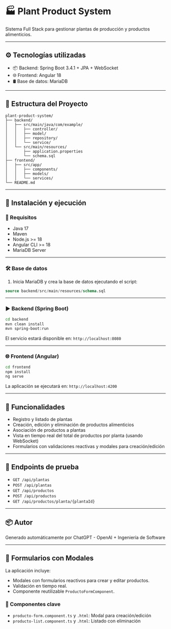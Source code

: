 
# 🏭 Plant Product System

Sistema Full Stack para gestionar plantas de producción y productos alimenticios.

---

## ⚙️ Tecnologías utilizadas

- 📦 Backend: Spring Boot 3.4.1 + JPA + WebSocket
- 🌐 Frontend: Angular 18
- 🛢️ Base de datos: MariaDB

---

## 📁 Estructura del Proyecto

```
plant-product-system/
├── backend/
│   ├── src/main/java/com/example/
│   │   ├── controller/
│   │   ├── model/
│   │   ├── repository/
│   │   └── service/
│   └── src/main/resources/
│       ├── application.properties
│       └── schema.sql
├── frontend/
│   ├── src/app/
│   │   ├── components/
│   │   ├── models/
│   │   └── services/
└── README.md
```

---

## 🚀 Instalación y ejecución

### 🔧 Requisitos

- Java 17
- Maven
- Node.js >= 18
- Angular CLI >= 18
- MariaDB Server

---

### 🛠️ Base de datos

1. Inicia MariaDB y crea la base de datos ejecutando el script:

```sql
source backend/src/main/resources/schema.sql
```

---

### ▶️ Backend (Spring Boot)

```bash
cd backend
mvn clean install
mvn spring-boot:run
```

El servicio estará disponible en: `http://localhost:8080`

---

### 🌐 Frontend (Angular)

```bash
cd frontend
npm install
ng serve
```

La aplicación se ejecutará en: `http://localhost:4200`

---

## 🔄 Funcionalidades

- Registro y listado de plantas
- Creación, edición y eliminación de productos alimenticios
- Asociación de productos a plantas
- Vista en tiempo real del total de productos por planta (usando WebSocket)
- Formularios con validaciones reactivas y modales para creación/edición

---

## 🧪 Endpoints de prueba

- `GET /api/plantas`
- `POST /api/plantas`
- `GET /api/productos`
- `POST /api/productos`
- `GET /api/productos/planta/{plantaId}`

---

## 📦 Autor

Generado automáticamente por ChatGPT - OpenAI + Ingeniería de Software

---

## 🧩 Formularios con Modales

La aplicación incluye:
- Modales con formularios reactivos para crear y editar productos.
- Validación en tiempo real.
- Componente reutilizable `ProductoFormComponent`.

### 📍 Componentes clave

- `producto-form.component.ts` y `.html`: Modal para creación/edición
- `producto-list.component.ts` y `.html`: Listado con eliminación


